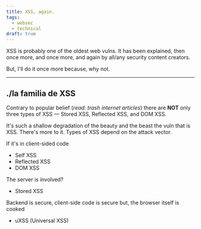 ```yaml
---
title: XSS, again.
tags:
  - websec
  - technical
draft: true
---
```


XSS is probably one of the oldest web vulns. It has been explained, then once more, and once more, and again by all/any security content creators.

But, I'll do it once more because, why not.

---
## ./la familia de XSS
Contrary to popular belief (*read: trash internet articles*) there are **NOT** only three types of XSS — Stored XSS, Reflected XSS, and DOM XSS.

It's such a shallow degradation of the beauty and the beast the vuln that is XSS. There's more to it. Types of XSS depend on the attack vector.

If it's in client-sided code
- Self XSS
- Reflected XSS
- DOM XSS

The server is involved?
- Stored XSS

Backend is secure, client-side code is secure but, the browser itself is cooked
- uXSS (Universal XSS)